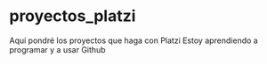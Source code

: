 # proyectos_platzi
Aquí pondré los proyectos que haga con Platzi
Estoy aprendiendo a programar y a usar Github

